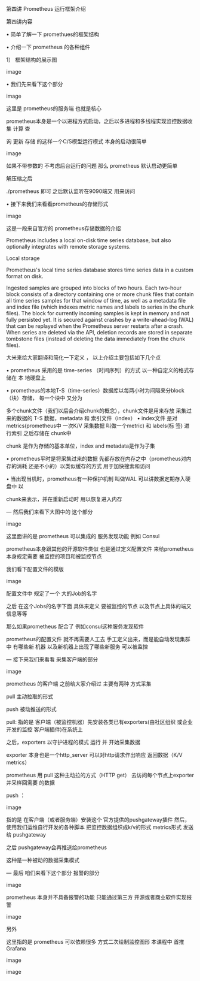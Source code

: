 
第四讲 Prometheus 运行框架介绍




第四讲内容




• 简单了解⼀下 promethues的框架结构




• 介绍⼀下 prometheus 的各种组件




1） 框架结构的展⽰图




image




• 我们先来看下这个部分




image




这⾥是 prometheus的服务端 也就是核⼼

prometheus本⾝是⼀个以进程⽅式启动，之后以多进程和多线程实现监控数据收集 计算 查

询 更新 存储 的这样⼀个C/S模型运⾏模式 本⾝的启动很简单




image

如果不带参数的 不考虑后台运⾏的问题 那么 prometheus 默认启动更简单




解压缩之后

./prometheus 即可 之后默认监听在9090端⼜ ⽤来访问




• 接下来我们来看看prometheus的存储形式




image




这是⼀段来⾃官⽅的 prometheus存储数据的介绍




Prometheus includes a local on-disk time series database, but also optionally integrates with remote storage systems.

Local storage

Prometheus's local time series database stores time series data in a custom format on disk.

Ingested samples are grouped into blocks of two hours. Each two-hour block consists of a directory containing one or more chunk files that contain all time series samples for that window of time, as well as a metadata file and index file (which indexes metric names and labels to series in the chunk files). The block for currently incoming samples is kept in memory and not fully persisted yet. It is secured against crashes by a write-ahead-log (WAL) that can be replayed when the Prometheus server restarts after a crash. When series are deleted via the API, deletion records are stored in separate tombstone files (instead of deleting the data immediately from the chunk files).




⼤⽶来给⼤家翻译和简化⼀下定义 ， 以上介绍主要包括如下⼏个点




• prometheus 采⽤的是 time-series （时间序列）的⽅式 以⼀种⾃定义的格式存储在 本 地硬盘上

• prometheus的本地T-S（time-series）数据库以每两⼩时为间隔来分block（块）存储， 每⼀个块中 又分为



多个chunk⽂件（我们以后会介绍chunk的概念），chunk⽂件是⽤来存放 采集过来的数据的
T-S 数据，metadata 和 索引⽂件（index）
• index⽂件 是对metrics(prometheus中 ⼀次K/V 采集数据 叫做⼀个metric) 和 labels(标 签) 进⾏索引 之后存储在 chunk中

chunk 是作为存储的基本单位，index and metadata是作为⼦集

• prometheus平时是将采集过来的数据 先都存放在内存之中（prometheus对内存的消耗 还是不⼩的）以类似缓存的⽅式 ⽤于加快搜索和访问

• 当出现当机时，prometheus有⼀种保护机制 叫做WAL 可以讲数据定期存⼊硬盘中 以

chunk来表⽰，并在重新启动时 ⽤以恢复进⼊内存




— 然后我们来看下⼤图中的 这个部分




image

这⾥⾯讲的是 prometheus 可以集成的 服务发现功能 例如 Consul

prometheus本⾝跟其他的开源软件类似 也是通过定义配置⽂件 来给prometheus本⾝规定需要 被监控的项⽬和被监控节点




我们看下配置⽂件的模版




image




配置⽂件中 规定了⼀个 ⼤的Job的名字

之后 在这个Jobs的名字下⾯ 具体来定义 要被监控的节点 以及节点上具体的端⼜信息等等




那么如果prometheus 配合了 例如consul这种服务发现软件

prometheus的配置⽂件 就不再需要⼈⼯去 ⼿⼯定义出来，⽽是能⾃动发现集群中 有哪些新 机器 以及新机器上出现了哪些新服务 可以被监控




— 接下来我们来看看 采集客户端的部分




image




prometheus 的客户端 之前给⼤家介绍过 主要有两种 ⽅式采集

pull 主动拉取的形式

push 被动推送的形式




pull: 指的是 客户端（被监控机器）先安装各类已有exporters(由社区组织 或企业 开发的监控 客户端插件)在系统上

之后，exporters 以守护进程的模式 运⾏ 并 开始采集数据

exporter 本⾝也是⼀个http_server 可以对http请求作出响应 返回数据（K/V metrics）




prometheus ⽤ pull 这种主动拉的⽅式（HTTP get） 去访问每个节点上exporter 并采样回需要 的数据




push ：




image

指的是 在客户端（或者服务端）安装这个 官⽅提供的pushgateway插件 然后，使⽤我们运维⾃⾏开发的各种脚本 把监控数据组织成k/v的形式 metrics形式 发送给 pushgateway

之后 pushgateway会再推送给prometheus




这种是⼀种被动的数据采集模式




— 最后 咱们来看下这个部分 报警的部分




image




prometheus 本⾝并不具备报警的功能 只能通过第三⽅ 开源或者商业软件实现报警




image

另外

这⾥指的是 prometheus 可以依赖很多 ⽅式⼆次绘制监控图形 本课程中 ⾸推Grafana




image




image